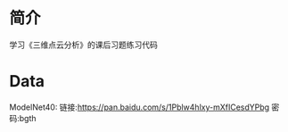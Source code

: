# 简介
学习《三维点云分析》的课后习题练习代码

# Data
ModelNet40: 链接:https://pan.baidu.com/s/1Pblw4hlxy-mXfICesdYPbg  密码:bgth